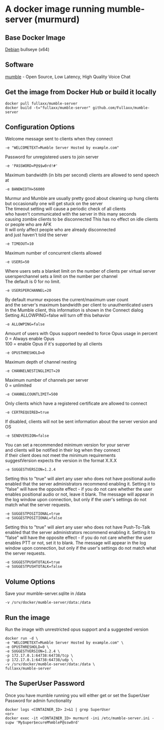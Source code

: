 # A docker image running mumble-server (murmurd)

## Base Docker Image
[Debian](https://hub.docker.com/_/debian) bullseye (x64)

## Software
[mumble](https://www.mumble.info/) - Open Source, Low Latency, High Quality Voice Chat

## Get the image from Docker Hub or build it locally
```
docker pull fullaxx/mumble-server
docker build -t="fullaxx/mumble-server" github.com/Fullaxx/mumble-server
```

## Configuration Options
Welcome message sent to clients when they connect
```
-e "WELCOMETEXT=Mumble Server Hosted by example.com"
```
Password for unregistered users to join server
```
-e 'PASSWORD=P@$$w0rd!#'
```
Maximum bandwidth (in bits per second) clients are allowed to send speech at
```
-e BANDWIDTH=56000
```
Murmur and Mumble are usually pretty good about cleaning up hung clients \
but occasionally one will get stuck on the server \
The timeout setting will cause a periodic check of all clients \
who haven't communicated with the server in this many seconds \
causing zombie clients to be disconnected
This has no effect on idle clients or people who are AFK \
It will only affect people who are already disconnected \
and just haven't told the server
```
-e TIMEOUT=10
```
Maximum number of concurrent clients allowed
```
-e USERS=50
```
Where users sets a blanket limit on the number of clients per virtual server \
usersperchannel sets a limit on the number per channel \
The default is 0 for no limit.
```
-e USERSPERCHANNEL=20
```
By default murmur exposes the current/maximum user count \
and the server's maximum bandwidth per client to unauthenticated users \
In the Mumble client, this information is shown in the Connect dialog \
Setting ALLOWPING=false will turn off this behavior
```
-e ALLOWPING=false
```
Amount of users with Opus support needed to force Opus usage in percent \
0 = Always enable Opus \
100 = enable Opus if it's supported by all clients
```
-e OPUSTHRESHOLD=0
```
Maximum depth of channel nesting
```
-e CHANNELNESTINGLIMIT=20
```
Maximum number of channels per server \
0 = unlimited
```
-e CHANNELCOUNTLIMIT=500
```
Only clients which have a registered certificate are allowed to connect
```
-e CERTREQUIRED=true
```
If disabled, clients will not be sent information about the server version and OS
```
-e SENDVERSION=false
```
You can set a recommended minimum version for your server \
and clients will be notified in their log when they connect \
if their client does not meet the minimum requirements \
suggestVersion expects the version in the format X.X.X
```
-e SUGGESTVERSION=1.2.4
```
Setting this to "true" will alert any user who does not have positional audio
enabled that the server administrators recommend enabling it. Setting it to
"false" will have the opposite effect - if you do not care whether the user
enables positional audio or not, leave it blank. The message will appear in
the log window upon connection, but only if the user's settings do not match
what the server requests.
```
-e SUGGESTPOSITIONAL=true
-e SUGGESTPOSITIONAL=false
```
Setting this to "true" will alert any user who does not have Push-To-Talk
enabled that the server administrators recommend enabling it. Setting it to
"false" will have the opposite effect - if you do not care whether the user
enables PTT or not, set it to blank. The message will appear in the log
window upon connection, but only if the user's settings do not match what the
server requests.
```
-e SUGGESTPUSHTOTALK=true
-e SUGGESTPUSHTOTALK=false
```

## Volume Options
Save your mumble-server.sqlite in /data
```
-v /srv/docker/mumble-server/data:/data
```

## Run the image
Run the image with unrestricted opus support and a suggested version
```
docker run -d \
-e "WELCOMETEXT=Mumble Server Hosted by example.com" \
-e OPUSTHRESHOLD=0 \
-e SUGGESTVERSION=1.2.4 \
-p 172.17.0.1:64738:64738/tcp \
-p 172.17.0.1:64738:64738/udp \
-v /srv/docker/mumble-server/data:/data \
fullaxx/mumble-server
```

## The SuperUser Password
Once you have mumble running you will either get or set the SuperUser Password for admin functionality
```
docker logs <CONTAINER_ID> 2>&1 | grep SuperUser
<or>
docker exec -it <CONTAINER_ID> murmurd -ini /etc/mumble-server.ini -supw 'My$uper$ecureM%mbleP@ssw0rd'
```
